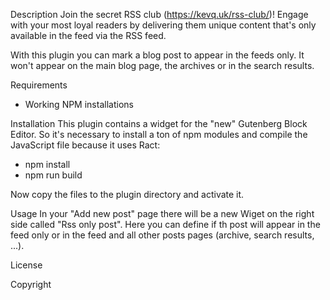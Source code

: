 Description
Join the secret RSS club (https://kevq.uk/rss-club/)! Engage with your most loyal readers by delivering them unique content that's only available in the feed via the RSS feed.

With this plugin you can mark a blog post to appear in the feeds only. It won\'t appear on the main blog page, the archives or in the search results. 

Requirements
* Working NPM installations

Installation
This plugin contains a widget for the "new" Gutenberg Block Editor. So it's necessary to install a ton of npm
modules and compile the JavaScript file because it uses Ract:

* npm install
* npm run build

Now copy the files to the plugin directory and activate it.

Usage
 In your "Add new post" page there will be a new Wiget on the right side called "Rss only post". Here you can define if th
 post will appear in the feed only or in the feed and all other posts pages (archive, search results, ...).

 License

 Copyright
